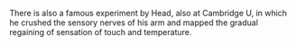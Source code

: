 There is also a famous experiment by Head, also at Cambridge U, in which he crushed the sensory nerves of his arm and mapped the gradual regaining of sensation of touch and temperature. 